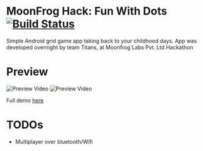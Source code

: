 # MoonFrog Hack: Fun With Dots [![Build Status](https://travis-ci.org/amrendra18/moonfrog-hackathon.svg?branch=master)](https://travis-ci.org/amrendra18/moonfrog-hackathon)

Simple Android grid game app taking back to your childhood days.
App was developed overnight by team Titans, at Moonfrog Labs Pvt. Ltd Hackathon 


# Preview
![Preview Video](../master/preview/preview1.gif)
![Preview Video](../master/preview/preview2.gif)

Full demo [here](https://www.youtube.com/watch?v=1yOX_I6I2jk)


# TODOs
* Multiplayer over bluetooth/Wifi

